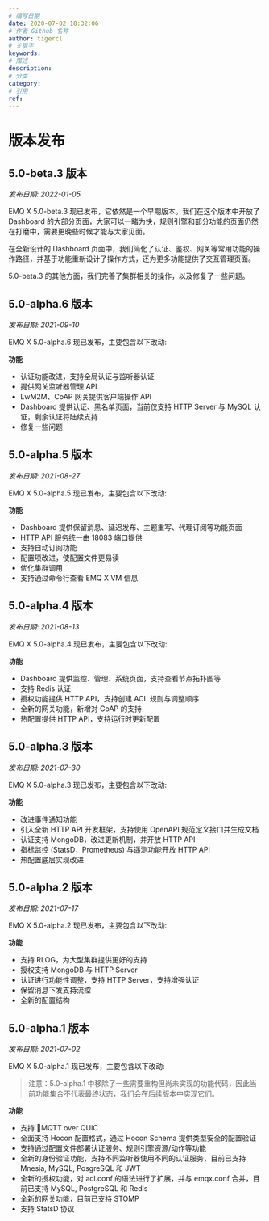 ```yaml
---
# 编写日期
date: 2020-07-02 18:32:06
# 作者 Github 名称
author: tigercl
# 关键字
keywords:
# 描述
description:
# 分类
category:
# 引用
ref:
---
```


# 版本发布

## 5.0-beta.3 版本

*发布日期: 2022-01-05*

EMQ X 5.0-beta.3 现已发布，它依然是一个早期版本。我们在这个版本中开放了 Dashboard 的大部分页面，大家可以一睹为快，规则引擎和部分功能的页面仍然在打磨中，需要更晚些时候才能与大家见面。

在全新设计的 Dashboard 页面中，我们简化了认证、鉴权、网关等常用功能的操作路径，并基于功能重新设计了操作方式，还为更多功能提供了交互管理页面。

5.0-beta.3 的其他方面，我们完善了集群相关的操作，以及修复了一些问题。

## 5.0-alpha.6 版本

*发布日期: 2021-09-10*

EMQ X 5.0-alpha.6 现已发布，主要包含以下改动:

**功能**

- 认证功能改进，支持全局认证与监听器认证
- 提供网关监听器管理 API
- LwM2M、CoAP 网关提供客户端操作 API
- Dashboard 提供认证、黑名单页面，当前仅支持 HTTP Server 与 MySQL 认证，剩余认证将陆续支持
- 修复一些问题

## 5.0-alpha.5 版本

*发布日期: 2021-08-27*

EMQ X 5.0-alpha.5 现已发布，主要包含以下改动:

**功能**

- Dashboard 提供保留消息、延迟发布、主题重写、代理订阅等功能页面
- HTTP API 服务统一由 18083 端口提供
- 支持自动订阅功能
- 配置项改进，使配置文件更易读
- 优化集群调用
- 支持通过命令行查看 EMQ X VM 信息

## 5.0-alpha.4 版本

*发布日期: 2021-08-13*

EMQ X 5.0-alpha.4 现已发布，主要包含以下改动:

**功能**

- Dashboard 提供监控、管理、系统页面，支持查看节点拓扑图等
- 支持 Redis 认证
- 授权功能提供 HTTP API，支持创建 ACL 规则与调整顺序
- 全新的网关功能，新增对 CoAP 的支持
- 热配置提供 HTTP API，支持运行时更新配置

## 5.0-alpha.3 版本

*发布日期: 2021-07-30*

EMQ X 5.0-alpha.3 现已发布，主要包含以下改动:

**功能**

- 改进事件通知功能
- 引入全新 HTTP API 开发框架，支持使用 OpenAPI 规范定义接口并生成文档
- 认证支持 MongoDB，改进更新机制，并开放 HTTP API
- 指标监控 (StatsD，Prometheus) 与遥测功能开放 HTTP API
- 热配置底层实现改进

## 5.0-alpha.2 版本

*发布日期: 2021-07-17*

EMQ X 5.0-alpha.2 现已发布，主要包含以下改动:

**功能**

- 支持 RLOG，为大型集群提供更好的支持
- 授权支持 MongoDB 与 HTTP Server
- 认证进行功能性调整，支持 HTTP Server，支持增强认证
- 保留消息下发支持流控
- 全新的配置结构

## 5.0-alpha.1 版本

*发布日期: 2021-07-02*

EMQ X 5.0-alpha.1 现已发布，主要包含以下改动:

> 注意：5.0-alpha.1 中移除了一些需要重构但尚未实现的功能代码，因此当前功能集合不代表最终状态，我们会在后续版本中实现它们。

**功能**

- 支持 MQTT over QUIC
- 全面支持 Hocon 配置格式，通过 Hocon Schema 提供类型安全的配置验证
- 支持通过配置文件部署认证服务、规则引擎资源/动作等功能
- 全新的身份验证功能，支持不同监听器使用不同的认证服务，目前已支持 Mnesia, MySQL, PosgreSQL 和 JWT
- 全新的授权功能，对 acl.conf 的语法进行了扩展，并与 emqx.conf 合并，目前已支持 MySQL, PostgreSQL 和 Redis
- 全新的网关功能，目前已支持 STOMP
- 支持 StatsD 协议
